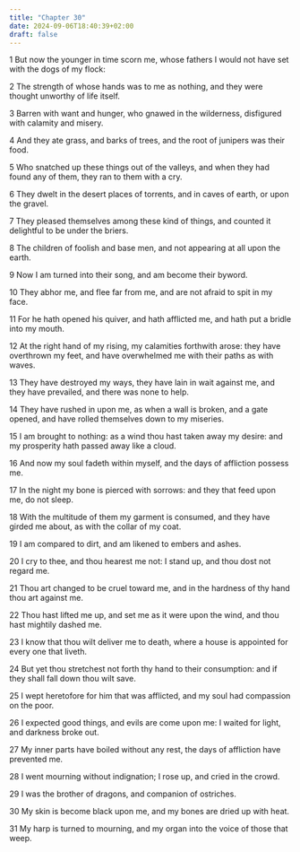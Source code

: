 ```yaml
---
title: "Chapter 30"
date: 2024-09-06T18:40:39+02:00
draft: false
---
```




1 But now the younger in time scorn me, whose fathers I would not have set with the dogs of my flock:

2 The strength of whose hands was to me as nothing, and they were thought unworthy of life itself.

3 Barren with want and hunger, who gnawed in the wilderness, disfigured with calamity and misery.

4 And they ate grass, and barks of trees, and the root of junipers was their food.

5 Who snatched up these things out of the valleys, and when they had found any of them, they ran to them with a cry.

6 They dwelt in the desert places of torrents, and in caves of earth, or upon the gravel.

7 They pleased themselves among these kind of things, and counted it delightful to be under the briers.

8 The children of foolish and base men, and not appearing at all upon the earth.

9 Now I am turned into their song, and am become their byword.

10 They abhor me, and flee far from me, and are not afraid to spit in my face.

11 For he hath opened his quiver, and hath afflicted me, and hath put a bridle into my mouth.

12 At the right hand of my rising, my calamities forthwith arose: they have overthrown my feet, and have overwhelmed me with their paths as with waves.

13 They have destroyed my ways, they have lain in wait against me, and they have prevailed, and there was none to help.

14 They have rushed in upon me, as when a wall is broken, and a gate opened, and have rolled themselves down to my miseries.

15 I am brought to nothing: as a wind thou hast taken away my desire: and my prosperity hath passed away like a cloud.

16 And now my soul fadeth within myself, and the days of affliction possess me.

17 In the night my bone is pierced with sorrows: and they that feed upon me, do not sleep.

18 With the multitude of them my garment is consumed, and they have girded me about, as with the collar of my coat.

19 I am compared to dirt, and am likened to embers and ashes.

20 I cry to thee, and thou hearest me not: I stand up, and thou dost not regard me.

21 Thou art changed to be cruel toward me, and in the hardness of thy hand thou art against me.

22 Thou hast lifted me up, and set me as it were upon the wind, and thou hast mightily dashed me.

23 I know that thou wilt deliver me to death, where a house is appointed for every one that liveth.

24 But yet thou stretchest not forth thy hand to their consumption: and if they shall fall down thou wilt save.

25 I wept heretofore for him that was afflicted, and my soul had compassion on the poor.

26 I expected good things, and evils are come upon me: I waited for light, and darkness broke out.

27 My inner parts have boiled without any rest, the days of affliction have prevented me.

28 I went mourning without indignation; I rose up, and cried in the crowd.

29 I was the brother of dragons, and companion of ostriches.

30 My skin is become black upon me, and my bones are dried up with heat.

31 My harp is turned to mourning, and my organ into the voice of those that weep.

